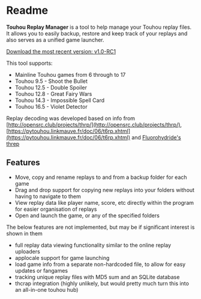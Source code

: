 # Readme

**Touhou Replay Manager** is a tool to help manage your Touhou replay files. It allows you to easily backup, restore and keep track of your replays and also serves as a unified game launcher.

[Download the most recent version: v1.0-RC1](https://github.com/raviddog/threplay/releases/tag/v1.0-RC1)

This tool supports:

- Mainline Touhou games from 6 through to 17
- Touhou 9.5 - Shoot the Bullet
- Touhou 12.5 - Double Spoiler
- Touhou 12.8 - Great Fairy Wars
- Touhou 14.3 - Impossible Spell Card
- Touhou 16.5 - Violet Detector

Replay decoding was developed based on info from [http://opensrc.club/projects/thrp/](http://opensrc.club/projects/thrp/), [https://pytouhou.linkmauve.fr/doc/06/t6rp.xhtml](https://pytouhou.linkmauve.fr/doc/06/t6rp.xhtml) and [Fluorohydride's threp](https://github.com/Fluorohydride/threp)

## Features

- Move, copy and rename replays to and from a backup folder for each game
- Drag and drop support for copying new replays into your folders without having to navigate to them
- View replay data like player name, score, etc directly within the program for easier organisation of replays
- Open and launch the game, or any of the specified folders

The below features are not implemented, but may be if significant interest is shown in them

- full replay data viewing functionality similar to the online replay uploaders
- applocale support for game launching
- load game info from a separate non-hardcoded file, to allow for easy updates or fangames
- tracking unique replay files with MD5 sum and an SQLite database
- thcrap integration (highly unlikely, but would pretty much turn this into an all-in-one touhou hub)
